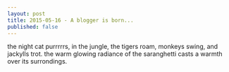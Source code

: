 ```yaml
---
layout: post
title: 2015-05-16 - A blogger is born...
published: false
---
```



the night cat purrrrrs, in the jungle, the tigers roam, monkeys swing, and jackylls trot. the warm glowing radiance of the saranghetti casts a warmth over its surrondings.
